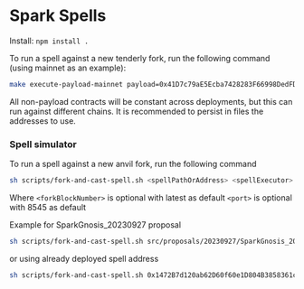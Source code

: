 # Spark Spells

Install: `npm install .`

To run a spell against a new tenderly fork, run the following command (using mainnet as an example):

```bash
make execute-payload-mainnet payload=0x41D7c79aE5Ecba7428283F66998DedFD84451e0e
```

All non-payload contracts will be constant across deployments, but this can run against different chains. It is recommended to persist in files the addresses to use.

### Spell simulator

To run a spell against a new anvil fork, run the following command 
```bash
sh scripts/fork-and-cast-spell.sh <spellPathOrAddress> <spellExecutor> <forkUrl> <forkBlockNumber> <port>
```

Where 
```<forkBlockNumber>``` is optional with latest as default
```<port>``` is optional with 8545 as default

Example for SparkGnosis_20230927 proposal

```bash
sh scripts/fork-and-cast-spell.sh src/proposals/20230927/SparkGnosis_20230927.sol:SparkGnosis_20230927 0xc4218C1127cB24a0D6c1e7D25dc34e10f2625f5A https://rpc.ankr.com/gnosis 30031699
```

or using already deployed spell address

```bash
sh scripts/fork-and-cast-spell.sh 0x1472B7d120ab62D60f60e1D804B3858361c3C475 0xc4218C1127cB24a0D6c1e7D25dc34e10f2625f5A https://rpc.ankr.com/gnosis 30031699
```